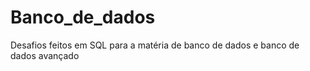 # Banco_de_dados


Desafios feitos em SQL para a matéria de banco de dados e banco de dados avançado
